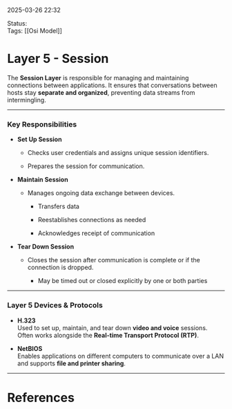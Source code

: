 2025-03-26 22:32

Status:  
Tags: [[Osi Model]]

# Layer 5 - Session

The **Session Layer** is responsible for managing and maintaining connections between applications. It ensures that conversations between hosts stay **separate and organized**, preventing data streams from intermingling.

---

### Key Responsibilities

- **Set Up Session**
    
    - Checks user credentials and assigns unique session identifiers.
        
    - Prepares the session for communication.
        
- **Maintain Session**
    
    - Manages ongoing data exchange between devices.
        
        - Transfers data
            
        - Reestablishes connections as needed
            
        - Acknowledges receipt of communication
            
- **Tear Down Session**
    
    - Closes the session after communication is complete or if the connection is dropped.
        
        - May be timed out or closed explicitly by one or both parties
            

---

### Layer 5 Devices & Protocols

- **H.323**  
    Used to set up, maintain, and tear down **video and voice** sessions. Often works alongside the **Real-time Transport Protocol (RTP)**.
    
- **NetBIOS**  
    Enables applications on different computers to communicate over a LAN and supports **file and printer sharing**.
    

---

# References